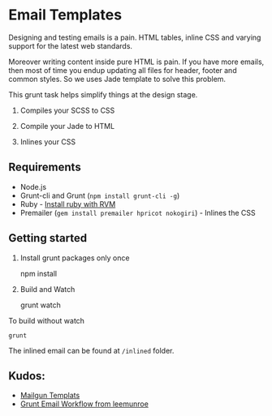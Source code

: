 # Email Templates

Designing and testing emails is a pain. HTML tables, inline CSS and varying support for the latest web standards.

Moreover writing content inside pure HTML is pain. If you have more emails,
then most of time you endup updating all files for header, footer and common styles.
So we uses Jade template to solve this problem.


This grunt task helps simplify things at the design stage.

1. Compiles your SCSS to CSS

2. Compile your Jade to HTML

3. Inlines your CSS


## Requirements

* Node.js
* Grunt-cli and Grunt (`npm install grunt-cli -g`)
* Ruby - [Install ruby with RVM](https://rvm.io/rvm/install)
* Premailer (`gem install premailer hpricot nokogiri`) - Inlines the CSS


## Getting started

1. Install grunt packages only once

    npm install

2. Build and Watch

    grunt watch

To build without watch

    grunt

The inlined email can be found at `/inlined` folder.

## Kudos:

* [Mailgun Templats](https://github.com/mailgun/transactional-email-templates)
* [Grunt Email Workflow from leemunroe](https://github.com/leemunroe/grunt-email-workflow)
